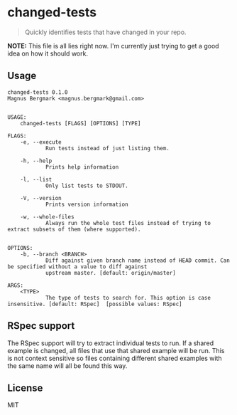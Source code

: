 # changed-tests

> Quickly identifies tests that have changed in your repo.

**NOTE:** This file is all lies right now. I'm currently just trying to get a
good idea on how it should work.

## Usage

```
changed-tests 0.1.0
Magnus Bergmark <magnus.bergmark@gmail.com>


USAGE:
    changed-tests [FLAGS] [OPTIONS] [TYPE]

FLAGS:
    -e, --execute
            Run tests instead of just listing them.

    -h, --help
            Prints help information

    -l, --list
            Only list tests to STDOUT.

    -V, --version
            Prints version information

    -w, --whole-files
            Always run the whole test files instead of trying to extract subsets of them (where supported).


OPTIONS:
    -b, --branch <BRANCH>
            Diff against given branch name instead of HEAD commit. Can be specified without a value to diff against
            upstream master. [default: origin/master]

ARGS:
    <TYPE>
            The type of tests to search for. This option is case insensitive. [default: RSpec]  [possible values: RSpec]
```

## RSpec support

The RSpec support will try to extract individual tests to run. If a shared
example is changed, all files that use that shared example will be run. This is
not context sensitive so files containing different shared examples with the
same name will all be found this way.

## License

MIT
